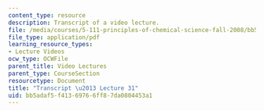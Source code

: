 ```yaml
---
content_type: resource
description: Transcript of a video lecture.
file: /media/courses/5-111-principles-of-chemical-science-fall-2008/bb5adaf5f41369766ff87da0804453a1_5-111F08-L31.pdf
file_type: application/pdf
learning_resource_types:
- Lecture Videos
ocw_type: OCWFile
parent_title: Video Lectures
parent_type: CourseSection
resourcetype: Document
title: "Transcript \u2013 Lecture 31"
uid: bb5adaf5-f413-6976-6ff8-7da0804453a1
---
```

